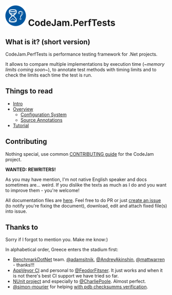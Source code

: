 # ![logo](docs/images/CodeJam.PerfTests.logo.64.png)  CodeJam.PerfTests

## What is it? (short version)

CodeJam.PerfTests is performance testing framework for .Net projects.

It allows to compare multiple implementations by execution time (*~memory limits coming soon~*), to annotate test methods with timing limits and to check the limits each time the test is run.



## Things to read

* [Intro](docs/Intro.md)
* [Overview](docs/Overview.md)
  * [Configuration System](docs/ConfigurationSystem.md)
  * [Source Annotations](docs/SourceAnnotations.md) 
* [Tutorial](docs/Tutorial.md)



## Contributing

Nothing special, use common [CONTRIBUTING guide](../CONTRIBUTING.md) for the CodeJam project.

**WANTED: REWRITERS!**

As you may have mention, I'm not native English speaker and docs sometimes are... weird. If you dislike the texts as much as I do and you want to improve them - you're welcome!

All documentation files are [here](https://github.com/rsdn/CodeJam/tree/master/PerfTests/docs). Feel free to do PR or just [create an issue](https://github.com/rsdn/CodeJam/issues) (to notify you're fixing the document), download, edit and attach fixed file(s) into issue.



## Thanks to

Sorry if I forgot to mention you. Make me know:)

In alphabetical order, Greece enters the stadium first:

* [BenchmarkDotNet](https://github.com/dotnet/BenchmarkDotNet) team. [@adamsitnik](https://github.com/adamsitnik), [@AndreyAkinshin](https://github.com/AndreyAkinshin), [@mattwarren](https://github.com/mattwarren) - thanks!!!
* [AppVeyor CI](https://www.appveyor.com) and personal to [@FeodorFitsner](https://github.com/FeodorFitsner). It just works and when it is not there's best CI support we have tried so far.
* [NUnit project](https://www.nunit.org/) and especially to [@CharliePoole](https://github.com/CharliePoole). Almost perfect.
* [@simon-mourier](http://stackoverflow.com/users/403671/simon-mourier) for helping [with pdb checksumms verification](http://stackoverflow.com/q/36649271).

